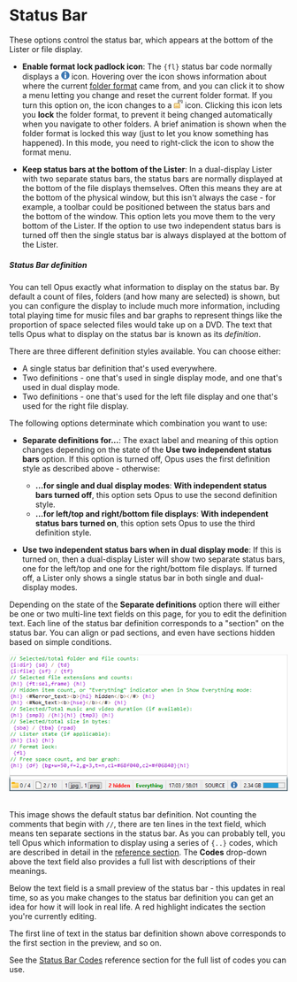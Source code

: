 # Status Bar

These options control the status bar, which appears at the bottom of the Lister or file display.

- **Enable format lock padlock icon**: The `{fl}` status bar code normally displays a ![icon_info.png](/Manual/images/media/13/icon_info.png) icon. Hovering over the icon shows information about where the current [folder format](/Manual/basic_concepts/folder_options/folder_formats.md) came from, and you can click it to show a menu letting you change and reset the current folder format.
  If you turn this option on, the icon changes to a ![icon_padlock.png](/Manual/images/media/13/icon_padlock.png) icon. Clicking this icon lets you **lock** the folder format, to prevent it being changed automatically when you navigate to other folders. A brief animation is shown when the folder format is locked this way (just to let you know something has happened). In this mode, you need to right-click the icon to show the format menu. 

- **Keep status bars at the bottom of the Lister**: In a dual-display Lister with two separate status bars, the status bars are normally displayed at the bottom of the file displays themselves. Often this means they are at the bottom of the physical window, but this isn't always the case - for example, a toolbar could be positioned between the status bars and the bottom of the window. This option lets you move them to the very bottom of the Lister. If the option to use two independent status bars is turned off then the single status bar is always displayed at the bottom of the Lister.

##### Status Bar definition

You can tell Opus exactly what information to display on the status bar. By default a count of files, folders (and how many are selected) is shown, but you can configure the display to include much more information, including total playing time for music files and bar graphs to represent things like the proportion of space selected files would take up on a DVD. The text that tells Opus what to display on the status bar is known as its *definition*.

There are three different definition styles available. You can choose either:

- A single status bar definition that's used everywhere.
- Two definitions - one that's used in single display mode, and one that's used in dual display mode.
- Two definitions - one that's used for the left file display and one that's used for the right file display.

The following options determinate which combination you want to use:

- **Separate definitions for...**: The exact label and meaning of this option changes depending on the state of the **Use two independent status bars** option. If this option is turned off, Opus uses the first definition style as described above - otherwise:
  - **...for single and dual display modes**: **With independent status bars turned off**, this option sets Opus to use the second definition style.
  - **...for left/top and right/bottom file displays**: **With independent status bars turned on**, this option sets Opus to use the third definition style.

- **Use two independent status bars when in dual display mode**: If this is turned on, then a dual-display Lister will show two separate status bars, one for the left/top and one for the right/bottom file displays. If turned off, a Lister only shows a single status bar in both single and dual-display modes.

  
Depending on the state of the **Separate definitions** option there will either be one or two multi-line text fields on this page, for you to edit the definition text. Each line of the status bar definition corresponds to a "section" on the status bar. You can align or pad sections, and even have sections hidden based on simple conditions.

![Default status bar definition](/Manual/images/media/13/status_definition.png) 

This image shows the default status bar definition. Not counting the comments that begin with `//`, there are ten lines in the text field, which means ten separate sections in the status bar. As you can probably tell, you tell Opus which information to display using a series of `{..}` codes, which are described in detail in the [reference section](/Manual/reference/status_bar_codes/README.md). The **Codes** drop-down above the text field also provides a full list with descriptions of their meanings.

Below the text field is a small preview of the status bar - this updates in real time, so as you make changes to the status bar definition you can get an idea for how it will look in real life. A red highlight indicates the section you're currently editing.

The first line of text in the status bar definition shown above corresponds to the first section in the preview, and so on.

See the [Status Bar Codes](/Manual/reference/status_bar_codes/README.md) reference section for the full list of codes you can use.
